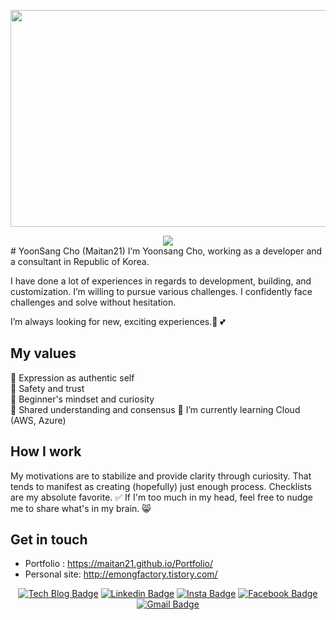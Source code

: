 
<p align="center"><img src="https://user-images.githubusercontent.com/45276804/87858951-b0ea0880-c96c-11ea-8a5f-51347325f308.gif" height="347px" width="800px"></p>
<div align=center>
<a href="https://hits.seeyoufarm.com"/><img src="https://hits.seeyoufarm.com/api/count/incr/badge.svg?url=https%3A%2F%2Fgithub.com%2FMaitan21"/></a>
</div>
# YoonSang Cho (Maitan21)
I’m Yoonsang Cho, working as a developer and a consultant in Republic of Korea.

I have done a lot of experiences in regards to development, building, and customization. I’m willing to pursue various challenges. I confidently face challenges and solve without hesitation.

I’m always looking for new, exciting experiences.👋 💕

## My values
🌟 Expression as authentic self<br>
💖 Safety and trust<br>
🍏 Beginner's mindset and curiosity<br>
🙌 Shared understanding and consensus
🌱 I’m currently learning Cloud (AWS, Azure)

## How I work
My motivations are to stabilize and provide clarity through curiosity. That tends to manifest as creating (hopefully) just enough process. Checklists are my absolute favorite. ✅ If I'm too much in my head, feel free to nudge me to share what's in my brain. 😸

## Get in touch
- Portfolio : https://maitan21.github.io/Portfolio/ <br>
- Personal site: http://emongfactory.tistory.com/
<div align=center>

[![Tech Blog Badge](http://img.shields.io/badge/-Github-black?style=flat-square&logo=github&link=https://github.com/Maitan21)](https://github.com/Maitan21) 
[![Linkedin Badge](https://img.shields.io/badge/-LinkedIn-blue?style=flat-square&logo=Linkedin&logoColor=white&link=https://www.linkedin.com/in/yoonsang-cho-244a26166//)](https://www.linkedin.com/in/yoonsang-cho-244a26166/) 
[![Insta Badge](https://img.shields.io/badge/-Instagram-gray?style=flat-square&logo=Instagram&link=https://www.instagram.com/j.y.s_94/)](https://www.instagram.com/j.y.s_94/) 
[![Facebook Badge](https://img.shields.io/badge/-Facebook-1877f2?style=flat-square&logo=facebook&logoColor=white&link=https://www.facebook.com/yoonsang.jho)](https://www.facebook.com/yoonsang.jho) 
[![Gmail Badge](https://img.shields.io/badge/-Gmail-d14836?style=flat-square&logo=Gmail&logoColor=white&link=mailto:oklfg2002@gmail.com)](mailto:oklfg2002@gmail.com)
</div>
<!--

Here are some ideas to get you started:

- 🔭 I’m currently working on ...
- 🌱 I’m currently learning ...
- 👯 I’m looking to collaborate on ...
- 🤔 I’m looking for help with ...
- 💬 Ask me about ...
- 📫 How to reach me: ...
- 😄 Pronouns: ...
- ⚡ Fun fact: ...
-->

	


	

